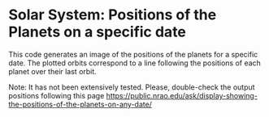 # Solar System: Positions of the Planets on a specific date

This code generates an image of the positions of the planets for a specific date. The plotted orbits correspond to a line following the positions of each planet over their last orbit. 

Note: It has not been extensively tested. Please, double-check the output positions following this page https://public.nrao.edu/ask/display-showing-the-positions-of-the-planets-on-any-date/
